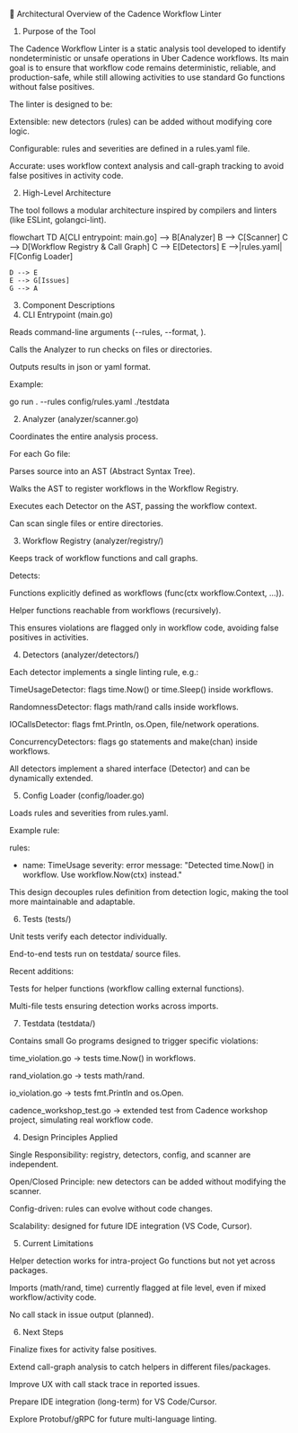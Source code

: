 📑 Architectural Overview of the Cadence Workflow Linter
1. Purpose of the Tool

The Cadence Workflow Linter is a static analysis tool developed to identify nondeterministic or unsafe operations in Uber Cadence workflows.
Its main goal is to ensure that workflow code remains deterministic, reliable, and production-safe, while still allowing activities to use standard Go functions without false positives.

The linter is designed to be:

Extensible: new detectors (rules) can be added without modifying core logic.

Configurable: rules and severities are defined in a rules.yaml file.

Accurate: uses workflow context analysis and call-graph tracking to avoid false positives in activity code.

2. High-Level Architecture

The tool follows a modular architecture inspired by compilers and linters (like ESLint, golangci-lint).

flowchart TD
    A[CLI entrypoint: main.go] --> B[Analyzer]
    B --> C[Scanner]
    C --> D[Workflow Registry & Call Graph]
    C --> E[Detectors]
    E -->|rules.yaml| F[Config Loader]

    D --> E
    E --> G[Issues]
    G --> A

3. Component Descriptions
1. CLI Entrypoint (main.go)

Reads command-line arguments (--rules, --format, <path>).

Calls the Analyzer to run checks on files or directories.

Outputs results in json or yaml format.

Example:

go run . --rules config/rules.yaml ./testdata

2. Analyzer (analyzer/scanner.go)

Coordinates the entire analysis process.

For each Go file:

Parses source into an AST (Abstract Syntax Tree).

Walks the AST to register workflows in the Workflow Registry.

Executes each Detector on the AST, passing the workflow context.

Can scan single files or entire directories.

3. Workflow Registry (analyzer/registry/)

Keeps track of workflow functions and call graphs.

Detects:

Functions explicitly defined as workflows (func(ctx workflow.Context, ...)).

Helper functions reachable from workflows (recursively).

This ensures violations are flagged only in workflow code, avoiding false positives in activities.

4. Detectors (analyzer/detectors/)

Each detector implements a single linting rule, e.g.:

TimeUsageDetector: flags time.Now() or time.Sleep() inside workflows.

RandomnessDetector: flags math/rand calls inside workflows.

IOCallsDetector: flags fmt.Println, os.Open, file/network operations.

ConcurrencyDetectors: flags go statements and make(chan) inside workflows.

All detectors implement a shared interface (Detector) and can be dynamically extended.

5. Config Loader (config/loader.go)

Loads rules and severities from rules.yaml.

Example rule:

rules:
  - name: TimeUsage
    severity: error
    message: "Detected time.Now() in workflow. Use workflow.Now(ctx) instead."


This design decouples rules definition from detection logic, making the tool more maintainable and adaptable.

6. Tests (tests/)

Unit tests verify each detector individually.

End-to-end tests run on testdata/ source files.

Recent additions:

Tests for helper functions (workflow calling external functions).

Multi-file tests ensuring detection works across imports.

7. Testdata (testdata/)

Contains small Go programs designed to trigger specific violations:

time_violation.go → tests time.Now() in workflows.

rand_violation.go → tests math/rand.

io_violation.go → tests fmt.Println and os.Open.

cadence_workshop_test.go → extended test from Cadence workshop project, simulating real workflow code.

4. Design Principles Applied

Single Responsibility: registry, detectors, config, and scanner are independent.

Open/Closed Principle: new detectors can be added without modifying the scanner.

Config-driven: rules can evolve without code changes.

Scalability: designed for future IDE integration (VS Code, Cursor).

5. Current Limitations

Helper detection works for intra-project Go functions but not yet across packages.

Imports (math/rand, time) currently flagged at file level, even if mixed workflow/activity code.

No call stack in issue output (planned).

6. Next Steps

Finalize fixes for activity false positives.

Extend call-graph analysis to catch helpers in different files/packages.

Improve UX with call stack trace in reported issues.

Prepare IDE integration (long-term) for VS Code/Cursor.

Explore Protobuf/gRPC for future multi-language linting.